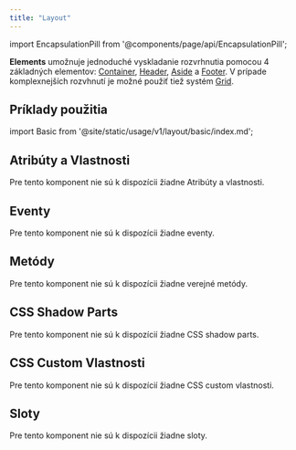 ```yaml
---
title: "Layout"
---
```


<head>
  <title>Layout v Elements</title>
  <meta name="description" content="Layout v Elements sa skladá z troch komponentov Header, Aside a Footer. Pomocou nich je možné jednoducho vyskladať základné rozvrhnutie webstránky." />
</head>

import EncapsulationPill from '@components/page/api/EncapsulationPill';

<EncapsulationPill type="shadow" />

**Elements** umožnuje jednoduché vyskladanie rozvrhnutia pomocou 4 základných elementov: [Container](./container), [Header](./header), [Aside](./aside) a [Footer](./footer). V prípade komplexnejších rozvhnutí je možné použiť tiež systém [Grid](./gid).

## Príklady použitia

import Basic from '@site/static/usage/v1/layout/basic/index.md';

<Basic />

## Atribúty a Vlastnosti

Pre tento komponent nie sú k dispozícii žiadne Atribúty a vlastnosti.

## Eventy

Pre tento komponent nie sú k dispozícii žiadne eventy.

## Metódy

Pre tento komponent nie sú k dispozícii žiadne verejné metódy.

## CSS Shadow Parts

Pre tento komponent nie sú k dispozícií žiadne CSS shadow parts.

## CSS Custom Vlastnosti

Pre tento komponent nie sú k dispozícií žiadne CSS custom vlastnosti.

## Sloty

Pre tento komponent nie sú k dispozícii žiadne sloty.